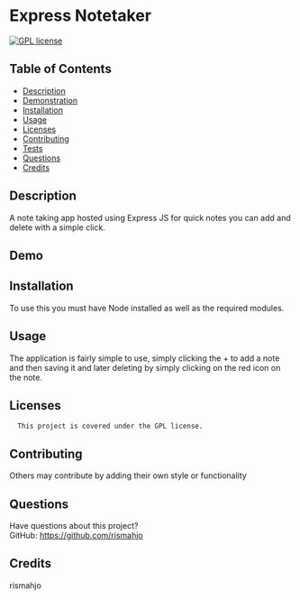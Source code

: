 # Express Notetaker
[![GPL license](https://img.shields.io/badge/License-GPL-blue.svg)](http://perso.crans.org/besson/LICENSE.html)
## Table of Contents
* [Description](#description)
* [Demonstration](#demonstration)
* [Installation](#installation)
* [Usage](#usage)
* [Licenses](#licenses)
* [Contributing](#contributing)
* [Tests](#tests)
* [Questions](#questions)
* [Credits](#credits)
## Description
A note taking app hosted using Express JS for quick notes you can add and delete with a simple click.

## Demo

## Installation
To use this you must have Node installed as well as the required modules.

## Usage
The application is fairly simple to use, simply clicking the + to add a note and then saving it and later deleting by simply clicking on the red icon on the note.

## Licenses
      This project is covered under the GPL license.

## Contributing
Others may contribute by adding their own style or functionality

## Questions
Have questions about this project?  
GitHub: https://github.com/rismahjo  
## Credits
rismahjo
